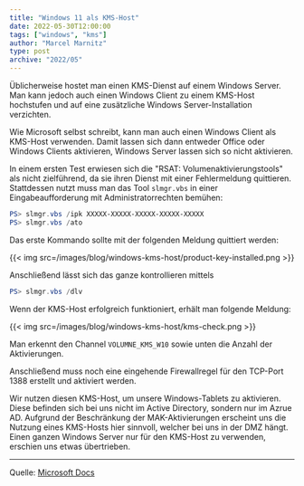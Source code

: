 ```yaml
---
title: "Windows 11 als KMS-Host"
date: 2022-05-30T12:00:00
tags: ["windows", "kms"]
author: "Marcel Marnitz"
type: post
archive: "2022/05"
---
```


Üblicherweise hostet man einen KMS-Dienst auf einem Windows Server. Man kann jedoch auch einen Windows Client zu einem KMS-Host hochstufen und auf eine zusätzliche Windows Server-Installation verzichten.

<!--more-->

Wie Microsoft selbst schreibt, kann man auch einen Windows Client als KMS-Host verwenden. Damit lassen sich dann entweder Office oder Windows Clients aktivieren, Windows Server lassen sich so nicht aktivieren.

In einem ersten Test erwiesen sich die "RSAT: Volumenaktivierungstools" als nicht zielführend, da sie ihren Dienst mit einer Fehlermeldung quittieren. Stattdessen nutzt muss man das Tool `slmgr.vbs` in einer Eingabeaufforderung mit Administratorrechten bemühen:

```powershell
PS> slmgr.vbs /ipk XXXXX-XXXXX-XXXXX-XXXXX-XXXXX
PS> slmgr.vbs /ato
```

Das erste Kommando sollte mit der folgenden Meldung quittiert werden:

{{< img src=/images/blog/windows-kms-host/product-key-installed.png >}}

Anschließend lässt sich das ganze kontrollieren mittels 

```powershell
PS> slmgr.vbs /dlv
```

Wenn der KMS-Host erfolgreich funktioniert, erhält man folgende Meldung:

{{< img src=/images/blog/windows-kms-host/kms-check.png >}}

Man erkennt den Channel `VOLUMNE_KMS_W10` sowie unten die Anzahl der Aktivierungen.

Anschließend muss noch eine eingehende Firewallregel für den TCP-Port 1388 erstellt und aktiviert werden.

Wir nutzen diesen KMS-Host, um unsere Windows-Tablets zu aktivieren. Diese befinden sich bei uns nicht im Active Directory, sondern nur im Azrue AD. Aufgrund der Beschränkung der MAK-Aktivierungen erscheint uns die Nutzung eines KMS-Hosts hier sinnvoll, welcher bei uns in der DMZ hängt. Einen ganzen Windows Server nur für den KMS-Host zu verwenden, erschien uns etwas übertrieben.

---
Quelle: [Microsoft Docs](https://docs.microsoft.com/de-de/windows-server/get-started/kms-create-host)